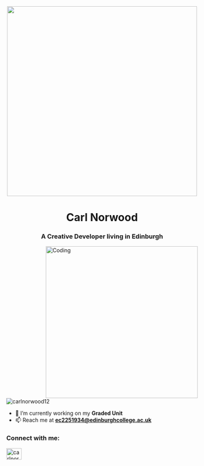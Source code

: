 <div align="center">
  <img height="500px" src="https://ik.imagekit.io/carl/TEST/SCR-20250401-qdtc.jpeg?updatedAt=1743528641671" />
</div>
<h1 align="center">Carl Norwood</h1>
<h3 align="center">A Creative Developer living in Edinburgh</h3>
<img align="right" alt="Coding" width="400" src="https://ik.imagekit.io/carl/TEST/9097dcf32481b45384d295a080513156.jpg?updatedAt=1743450411936">

<p align="left"> <img src="https://komarev.com/ghpvc/?username=carlnorwood12&label=Profile%20views&color=0e75b6&style=flat" alt="carlnorwood12" /> </p>

- 🔭 I’m currently working on my **Graded Unit**
- 📫 Reach me at **ec2251934@edinburghcollege.ac.uk**

<h3 align="left">Connect with me:</h3>
<p align="left">
<a href="https://instagram.com/carlnorwoodk" target="blank"><img align="center" src="https://raw.githubusercontent.com/rahuldkjain/github-profile-readme-generator/master/src/images/icons/Social/instagram.svg" alt="carlnorwoodk" height="30" width="40" /></a>
</p>
<br><br><br>
